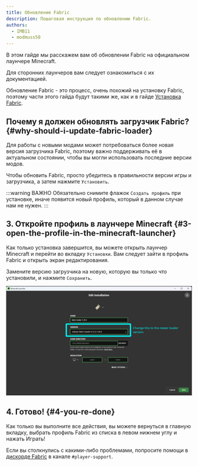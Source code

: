 ```yaml
---
title: Обновление Fabric
description: Пошаговая инструкция по обновлению Fabric.
authors:
  - IMB11
  - modmuss50
---
```


В этом гайде мы расскажем вам об обновлении Fabric на официальном лаунчере Minecraft.

Для сторонних лаунчеров вам следует ознакомиться с их документацией.

Обновление Fabric - это процесс, очень похожий на установку Fabric, поэтому части этого гайда будут такими же, как и в гайде [Установка Fabric](./installing-fabric).

## Почему я должен обновлять загрузчик Fabric? {#why-should-i-update-fabric-loader}

Для работы с новыми модами может потребоваться более новая версия загрузчика Fabric, поэтому важно поддерживать её в актуальном состоянии, чтобы вы могли использовать последние версии модов.

<!-- Include steps from installing guide, no need to repeat them. -->

<!--@include: ./installing-fabric.md{12,41}-->

Чтобы обновить Fabric, просто убедитесь в правильности версии игры и загрузчика, а затем нажмите `Установить`.

:::warning ВАЖНО
Обязательно снимите флажок `Создать профиль` при установке, иначе появится новый профиль, который в данном случае нам не нужен.
:::

## 3. Откройте профиль в лаунчере Minecraft {#3-open-the-profile-in-the-minecraft-launcher}

Как только установка завершится, вы можете открыть лаунчер Minecraft и перейти во вкладку `Установки`. Вам следует зайти в профиль Fabric и открыть экран редактирования.

Замените версию загрузчика на новую, которую вы только что установили, и нажмите `Сохранить`.

![Обновление версии загрузчика Fabric в лаунчере Minecraft](/assets/players/updating-fabric.png)

## 4. Готово! {#4-you-re-done}

Как только вы выполните все действия, вы можете вернуться в главную вкладку, выбрать профиль Fabric из списка в левом нижнем углу и нажать Играть!

Если вы столкнулись с какими-либо проблемами, попросите помощи в [дискорде Fabric](https://discord.gg/v6v4pMv) в канале `#player-support`.
